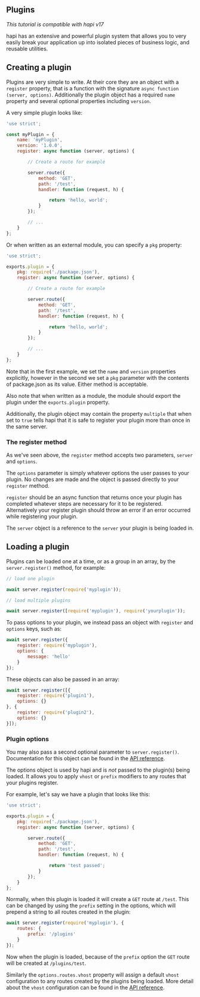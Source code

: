 ## Plugins

_This tutorial is compatible with hapi v17_

hapi has an extensive and powerful plugin system that allows you to very easily break your application up into isolated pieces of business logic, and reusable utilities.

## Creating a plugin

Plugins are very simple to write. At their core they are an object with a `register` property, that is a function with the signature `async function (server, options)`. Additionally the plugin object has a required `name` property and several optional properties including `version`.

A very simple plugin looks like:

```javascript
'use strict';

const myPlugin = {
    name: 'myPlugin',
    version: '1.0.0',
    register: async function (server, options) {

        // Create a route for example

        server.route({
            method: 'GET',
            path: '/test',
            handler: function (request, h) {

                return 'hello, world';
            }
        });

        // ...
    }
};
```

Or when written as an external module, you can specify a `pkg` property:

```javascript
'use strict';

exports.plugin = {
    pkg: require('./package.json'),
    register: async function (server, options) {

        // Create a route for example

        server.route({
            method: 'GET',
            path: '/test',
            handler: function (request, h) {

                return 'hello, world';
            }
        });

        // ...
    }
};
```

Note that in the first example, we set the `name` and `version` properties explicitly, however in the second we set a `pkg` parameter with the contents of package.json as its value. Either method is acceptable.

Also note that when written as a module, the module should export the plugin under the `exports.plugin` property.

Additionally, the plugin object may contain the property `multiple` that when set to `true` tells hapi that it is safe to register your plugin more than once in the same server.

### The register method

As we've seen above, the `register` method accepts two parameters, `server` and `options`.

The `options` parameter is simply whatever options the user passes to your plugin. No changes are made and the object is passed directly to your `register` method.

`register` should be an async function that returns once your plugin has completed whatever steps are necessary for it to be registered. Alternatively your register plugin should throw an error if an error occurred while registering your plugin.

The `server` object is a reference to the `server` your plugin is being loaded in.

## Loading a plugin

Plugins can be loaded one at a time, or as a group in an array, by the `server.register()` method, for example:

```javascript
// load one plugin

await server.register(require('myplugin'));

// load multiple plugins

await server.register([require('myplugin'), require('yourplugin'));
```

To pass options to your plugin, we instead pass an object with `register` and `options` keys, such as:

```javascript
await server.register({
    register: require('myplugin'),
    options: {
        message: 'hello'
    }
});
```

These objects can also be passed in an array:

```javascript
await server.register([{
    register: require('plugin1'),
    options: {}
}, {
    register: require('plugin2'),
    options: {}
}]);
```

### Plugin options

You may also pass a second optional parameter to `server.register()`. Documentation for this object can be found in the [API reference](/api#-await-serverregisterplugins-options).

The options object is used by hapi and is *not* passed to the plugin(s) being loaded. It allows you to apply `vhost` or `prefix` modifiers to any routes that your plugins register.

For example, let's say we have a plugin that looks like this:

```javascript
'use strict';

exports.plugin = {
    pkg: require('./package.json'),
    register: async function (server, options) {

        server.route({
            method: 'GET',
            path: '/test',
            handler: function (request, h) {

                return 'test passed';
            }
        });
    }
};
```

Normally, when this plugin is loaded it will create a `GET` route at `/test`. This can be changed by using the `prefix` setting in the options, which will prepend a string to all routes created in the plugin:

```javascript
await server.register(require('myplugin'), {
    routes: {
        prefix: '/plugins'
    }
});
```

Now when the plugin is loaded, because of the `prefix` option the `GET` route will be created at `/plugins/test`.

Similarly the `options.routes.vhost` property will assign a default `vhost` configuration to any routes created by the plugins being loaded. More detail about the `vhost` configuration can be found in the [API reference](/api#-serverrouteroute).
